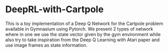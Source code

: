 # DeepRL-with-Cartpole
This is a toy implementation of a Deep Q Network for the Cartpole problem available in Gymnasium using Pytorch. We present 2 types of network where in one we use the state vector given by the gym environment while also try to take inspiration from the Deep Q Learning with Atari paper and use image frames as state information.
